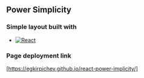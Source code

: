 <div id="top"></div>

## Power Simplicity

### Simple layout built with

* [![React][React.js]][React-url]

### Page deployment link

[https://egkirpichev.github.io/react-power-implicity/]
<!-- MARKDOWN LINKS & IMAGES -->
<!-- https://www.markdownguide.org/basic-syntax/#reference-style-links -->
[React.js]: https://img.shields.io/badge/React-20232A?style=for-the-badge&logo=react&logoColor=61DAFB
[React-url]: https://reactjs.org/
